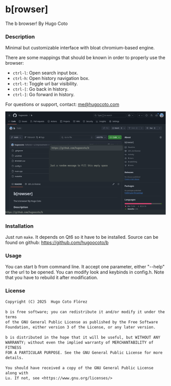 # b\[rowser\]

The b browser! By Hugo Coto

### Description 

Minimal but customizable interface with bloat chromium-based engine. 

There are some mappings that should be known in order to properly use the
browser:

 - `ctrl-l`: Open search input box.
 - `ctrl-h`: Open history navigation box.
 - `ctrl-t`: Toggle url bar visibility.
 - `ctrl-[`: Go back in history.
 - `ctrl-]`: Go forward in history.

For questions or support, contact: me@hugocoto.com

![Image](./images/image.png)

### Installation 
Just run `make`. It depends on Qt6 so it have to be installed. Source can be
found on github: https://github.com/hugoocoto/b

### Usage 
You can start b from command line. It accept one parameter, either "--help" or
the url to be opened. You can modify look and keybinds in config.h. Note that
you have to rebuild it after modification.

### License 
    Copyright (C) 2025  Hugo Coto Flórez
    
    b is free software; you can redistribute it and/or modify it under the terms
    of the GNU General Public License as published by the Free Software
    Foundation, either version 3 of the License, or any later version.
    
    b is distributed in the hope that it will be useful, but WITHOUT ANY
    WARRANTY; without even the implied warranty of MERCHANTABILITY of FITNESS
    FOR A PARTICULAR PURPOSE. See the GNU General Public License for more
    details.
    
    You should have received a copy of the GNU General Public License along with
    Lu. If not, see <https://www.gnu.org/licenses/>
    

